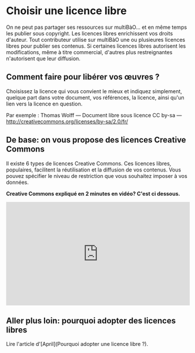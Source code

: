 # Choisir une licence libre 

On ne peut pas partager ses ressources sur multiBàO... et en même temps les publier sous copyright.
Les licences libres enrichissent vos droits d'auteur.
Tout contributeur utilise sur multiBàO une ou plusieures licences libres pour publier ses contenus.
Si certaines licences libres autorisent les modifications, même à titre commercial, d'autres plus restreignantes n'autorisent que leur diffusion. 

## Comment faire pour libérer vos œuvres ?

Choisissez la licence qui vous convient le mieux et indiquez simplement, quelque part dans votre document, vos références, la licence, ainsi qu'un lien vers la licence en question.

Par exemple : Thomas Wolff — Document libre sous licence CC by-sa — http://creativecommons.org/licenses/by-sa/2.0/fr/ 

## De base: on vous propose des licences Creative Commons

Il existe 6 types de licences Creative Commons. Ces licences libres, populaires, facilitent la réutilisation et la diffusion de vos contenus.
Vous pouvez spécifier le niveau de restriction que vous souhaitez imposer à vos données. 

**Creative Commons expliqué en 2 minutes en vidéo? C'est ci dessous.**

<iframe src="https://player.vimeo.com/video/95488932" width="500" height="281" frameborder="0" webkitallowfullscreen mozallowfullscreen allowfullscreen></iframe>

## Aller plus loin: pourquoi adopter des licences libres

Lire l'article d'[April](Pourquoi adopter une licence libre ?).
